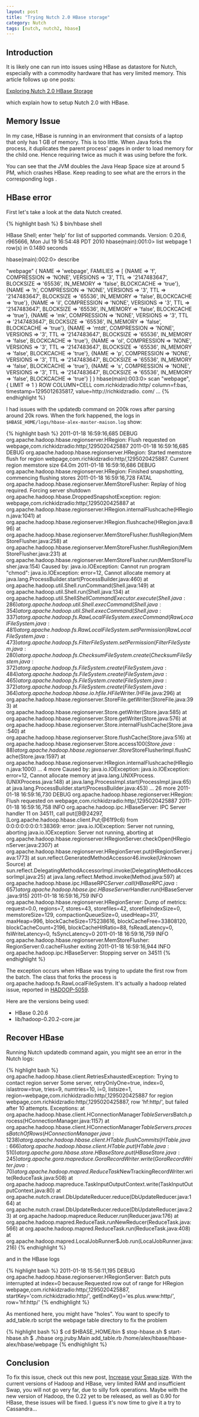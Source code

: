 ```yaml
---
layout: post
title: "Trying Nutch 2.0 HBase storage"
category: Nutch
tags: [nutch, nutch2, hbase]
---
```

## Introduction

It is likely one can run into issues using HBase as datastore for Nutch, especially with a commodity hardware that has very limited memory. This article follows up one posts:

[Exploring Nutch 2.0 HBase Storage](http://localhost:7090/display/Wiki/Exploring+the+Nutch+2.0+HBase+Storage+Backend)

which explain how to setup Nutch 2.0 with HBase.

## Memory Issue

In my case, HBase is running in an environment that consists of a laptop that only has 1 GB of memory. This is too little. When Java forks the process, it duplicates the parent process' pages in order to load memory for the child one. Hence requiring twice as much it was using before the fork.

You can see that the JVM doubles the Java Heap Space size at around 5 PM, which crashes HBase. Keep reading to see what are the errors in the corresponding logs .

## HBase error

First let's take a look at the data Nutch created.

{% highlight bash %}
$ bin/hbase shell 

HBase Shell; enter 'help' for list of supported commands. Version: 0.20.6, r965666, Mon Jul 19 16:54:48 PDT 2010 hbase(main):001:0> list webpage 1 row(s) in 0.1480 seconds 

hbase(main):002:0> describe 

"webpage" { NAME => 'webpage', FAMILIES => [ {NAME => 'f', COMPRESSION => 'NONE', VERSIONS => '3', TTL => '2147483647', BLOCKSIZE => '65536', IN_MEMORY => 'false', 
BLOCKCACHE => 'true'}, {NAME => 'h', COMPRESSION => 'NONE', VERSIONS => '3', TTL => '2147483647', BLOCKSIZE => '65536', IN_MEMORY => 'false', BLOCKCACHE => 'true'}, {NAME =>
 'il', COMPRESSION => 'NONE', VERSIONS => '3', TTL => '2147483647', BLOCKSIZE => '65536', IN_MEMORY => 'false', BLOCKCACHE => 'true'}, {NAME => 'mk', COMPRESSION => 'NONE',
  VERSIONS => '3', TTL => '2147483647', BLOCKSIZE => '65536', IN_MEMORY => 'false', BLOCKCACHE => 'true'}, {NAME => 'mtdt', COMPRESSION => 'NONE', VERSIONS => '3', TTL => 
  '2147483647', BLOCKSIZE => '65536', IN_MEMORY => 'false', BLOCKCACHE => 'true'}, {NAME => 'ol', COMPRESSION => 'NONE', VERSIONS => '3', TTL => '2147483647', BLOCKSIZE =>
   '65536', IN_MEMORY => 'false', BLOCKCACHE => 'true'}, {NAME => 'p', COMPRESSION => 'NONE', VERSIONS => '3', TTL => '2147483647', BLOCKSIZE => '65536', IN_MEMORY =>
    'false', BLOCKCACHE => 'true'}, {NAME => 's', COMPRESSION => 'NONE', VERSIONS => '3', TTL => '2147483647', BLOCKSIZE => '65536', IN_MEMORY => 'false', BLOCKCACHE => 
    'true'} ] } hbase(main):003:0> scan "webpage", { LIMIT => 1 } ROW COLUMN+CELL com.richkidzradio:http/ column=f:bas, timestamp=1295012635817, value=http://richkidzradio.
    com/ ...
{% endhighlight %}

I had issues with the updatedb command on 200k rows after parsing around 20k rows. When the fork happened, the logs in `$HBASE_HOME/logs/hbase-alex-master-maison.log` show:

{% highlight bash %}
2011-01-18 16:59:16,685 DEBUG org.apache.hadoop.hbase.regionserver.HRegion: Flush requested on webpage,com.richkidzradio:http/,1295020425887 
2011-01-18 16:59:16,685 DEBUG org.apache.hadoop.hbase.regionserver.HRegion: Started memstore flush for region webpage,com.richkidzradio:http/,1295020425887. Current region memstore size 64.0m 
2011-01-18 16:59:16,686 DEBUG org.apache.hadoop.hbase.regionserver.HRegion: Finished snapshotting, commencing flushing stores 
2011-01-18 16:59:16,728 FATAL org.apache.hadoop.hbase.regionserver.MemStoreFlusher: Replay of hlog required. Forcing server shutdown org.apache.hadoop.hbase.DroppedSnapshotException: region: webpage,com.richkidzradio:http/,1295020425887 
at org.apache.hadoop.hbase.regionserver.HRegion.internalFlushcache(HRegion.java:1041) 
at org.apache.hadoop.hbase.regionserver.HRegion.flushcache(HRegion.java:896) 
at org.apache.hadoop.hbase.regionserver.MemStoreFlusher.flushRegion(MemStoreFlusher.java:258) 
at org.apache.hadoop.hbase.regionserver.MemStoreFlusher.flushRegion(MemStoreFlusher.java:231) 
at org.apache.hadoop.hbase.regionserver.MemStoreFlusher.run(MemStoreFlusher.java:154) 
Caused by: java.io.IOException: Cannot run program "chmod": java.io.IOException: error=12, 
Cannot allocate memory at java.lang.ProcessBuilder.start(ProcessBuilder.java:460) 
at org.apache.hadoop.util.Shell.runCommand(Shell.java:149) 
at org.apache.hadoop.util.Shell.run(Shell.java:134) 
at org.apache.hadoop.util.Shell$ShellCommandExecutor.execute(Shell.java:286) 
at org.apache.hadoop.util.Shell.execCommand(Shell.java:354) 
at org.apache.hadoop.util.Shell.execCommand(Shell.java:337) 
at org.apache.hadoop.fs.RawLocalFileSystem.execCommand(RawLocalFileSystem.java:481) 
at org.apache.hadoop.fs.RawLocalFileSystem.setPermission(RawLocalFileSystem.java:473) 
at org.apache.hadoop.fs.FilterFileSystem.setPermission(FilterFileSystem.java:280) 
at org.apache.hadoop.fs.ChecksumFileSystem.create(ChecksumFileSystem.java:372) 
at org.apache.hadoop.fs.FileSystem.create(FileSystem.java:484) 
at org.apache.hadoop.fs.FileSystem.create(FileSystem.java:465) 
at org.apache.hadoop.fs.FileSystem.create(FileSystem.java:372) 
at org.apache.hadoop.fs.FileSystem.create(FileSystem.java:364) 
at org.apache.hadoop.hbase.io.hfile.HFile$Writer.<init>(HFile.java:296) 
at org.apache.hadoop.hbase.regionserver.StoreFile.getWriter(StoreFile.java:393) 
at org.apache.hadoop.hbase.regionserver.Store.getWriter(Store.java:585) 
at org.apache.hadoop.hbase.regionserver.Store.getWriter(Store.java:576) 
at org.apache.hadoop.hbase.regionserver.Store.internalFlushCache(Store.java:540) 
at org.apache.hadoop.hbase.regionserver.Store.flushCache(Store.java:516) 
at org.apache.hadoop.hbase.regionserver.Store.access$100(Store.java:88) 
at org.apache.hadoop.hbase.regionserver.Store$StoreFlusherImpl.flushCache(Store.java:1597) 
at org.apache.hadoop.hbase.regionserver.HRegion.internalFlushcache(HRegion.java:1000) ... 
4 more Caused by: java.io.IOException: java.io.IOException: error=12, Cannot allocate memory at java.lang.UNIXProcess.<init>(UNIXProcess.java:148) 
at java.lang.ProcessImpl.start(ProcessImpl.java:65) 
at java.lang.ProcessBuilder.start(ProcessBuilder.java:453) ... 
26 more 2011-01-18 16:59:16,730 DEBUG org.apache.hadoop.hbase.regionserver.HRegion: Flush requested on webpage,com.richkidzradio:http/,1295020425887 
2011-01-18 16:59:16,758 INFO org.apache.hadoop.ipc.HBaseServer: IPC Server handler 11 on 34511, 
call put([B@24297, [Lorg.apache.hadoop.hbase.client.Put;@61f9c6) from 0:0:0:0:0:0:0:1:38369: 
error: java.io.IOException: Server not running, aborting java.io.IOException: 
Server not running, aborting at org.apache.hadoop.hbase.regionserver.HRegionServer.checkOpen(HRegionServer.java:2307) 
at org.apache.hadoop.hbase.regionserver.HRegionServer.put(HRegionServer.java:1773) 
at sun.reflect.GeneratedMethodAccessor46.invoke(Unknown Source) 
at sun.reflect.DelegatingMethodAccessorImpl.invoke(DelegatingMethodAccessorImpl.java:25) 
at java.lang.reflect.Method.invoke(Method.java:597) at org.apache.hadoop.hbase.ipc.HBaseRPC$Server.call(HBaseRPC.java:657) 
at org.apache.hadoop.hbase.ipc.HBaseServer$Handler.run(HBaseServer.java:915) 
2011-01-18 16:59:16,759 INFO org.apache.hadoop.hbase.regionserver.HRegionServer: Dump of metrics: request=0.0, regions=7, stores=43, storefiles=42, storefileIndexSize=0, memstoreSize=129, compactionQueueSize=0, usedHeap=317, maxHeap=996, blockCacheSize=175238616, blockCacheFree=33808120, blockCacheCount=2196, blockCacheHitRatio=88, fsReadLatency=0, fsWriteLatency=0, fsSyncLatency=0 
2011-01-18 16:59:16,759 INFO org.apache.hadoop.hbase.regionserver.MemStoreFlusher: RegionServer:0.cacheFlusher exiting 
2011-01-18 16:59:16,944 INFO org.apache.hadoop.ipc.HBaseServer: Stopping server on 34511
{% endhighlight %}

The exception occurs when HBase was trying to update the first row from the batch. The class that forks the process is org.apache.hadoop.fs.RawLocalFileSystem. It's actually a hadoop related issue, reported in [HADOOP-5059](https://issues.apache.org/jira/browse/HADOOP-5059).

Here are the versions being used:

* HBase 0.20.6
* lib/hadoop-0.20.2-core.jar

## Recover HBase

Running Nutch updatedb command again, you might see an error in the Nutch logs:

{% highlight bash %}
org.apache.hadoop.hbase.client.RetriesExhaustedException: Trying to contact region server Some server, retryOnlyOne=true, index=0, islastrow=true, tries=9, numtries=10, i=0, listsize=1, region=webpage,com.richkidzradio:http/,1295020425887 for region webpage,com.richkidzradio:http/,1295020425887, row 'hf:http/', but failed after 10 attempts. 
Exceptions: at org.apache.hadoop.hbase.client.HConnectionManager$TableServers$Batch.process(HConnectionManager.java:1157) 
at org.apache.hadoop.hbase.client.HConnectionManager$TableServers.processBatchOfRows(HConnectionManager.java:1238) 
at org.apache.hadoop.hbase.client.HTable.flushCommits(HTable.java:666) 
at org.apache.hadoop.hbase.client.HTable.put(HTable.java:510) 
at org.apache.gora.hbase.store.HBaseStore.put(HBaseStore.java:245) 
at org.apache.gora.mapreduce.GoraRecordWriter.write(GoraRecordWriter.java:70) 
at org.apache.hadoop.mapred.ReduceTask$NewTrackingRecordWriter.write(ReduceTask.java:508) 
at org.apache.hadoop.mapreduce.TaskInputOutputContext.write(TaskInputOutputContext.java:80) 
at org.apache.nutch.crawl.DbUpdateReducer.reduce(DbUpdateReducer.java:164) 
at org.apache.nutch.crawl.DbUpdateReducer.reduce(DbUpdateReducer.java:23) 
at org.apache.hadoop.mapreduce.Reducer.run(Reducer.java:176) 
at org.apache.hadoop.mapred.ReduceTask.runNewReducer(ReduceTask.java:566) 
at org.apache.hadoop.mapred.ReduceTask.run(ReduceTask.java:408) 
at org.apache.hadoop.mapred.LocalJobRunner$Job.run(LocalJobRunner.java:216)
{% endhighlight %}

and in the HBase logs

{% highlight bash %}
2011-01-18 15:56:11,195 DEBUG org.apache.hadoop.hbase.regionserver.HRegionServer: Batch puts interrupted at index=0 because:Requested row out of range for HRegion webpage,com.richkidzradio:http/,1295020425887, startKey='com.richkidzradio:http/', getEndKey()='es.plus.www:http/', row='hf:http/'
{% endhighlight %}

As mentioned here, you might have "holes". You want to specify to add_table.rb script the webpage table directory to fix the problem

{% highlight bash %}
$ cd $HBASE_HOME/bin
$ stop-hbase.sh
$ start-hbase.sh
$ ./hbase org.jruby.Main add_table.rb /home/alex/hbase/hbase-alex/hbase/webpage
{% endhighlight %}

## Conclusion

To fix this issue, check out this new post, [Increase your Swap size](http://techvineyard.blogspot.com/2011/02/increase-your-swap-partition.html). With the current versions of Hadoop and HBase, very limited RAM and insufficient Swap, you will not go very far, due to silly fork operations. Maybe with the new version of Hadoop, the 0.22 yet to be released, as well as 0.90 for HBase, these issues will be fixed. I guess it's now time to give it a try to Cassandra...
